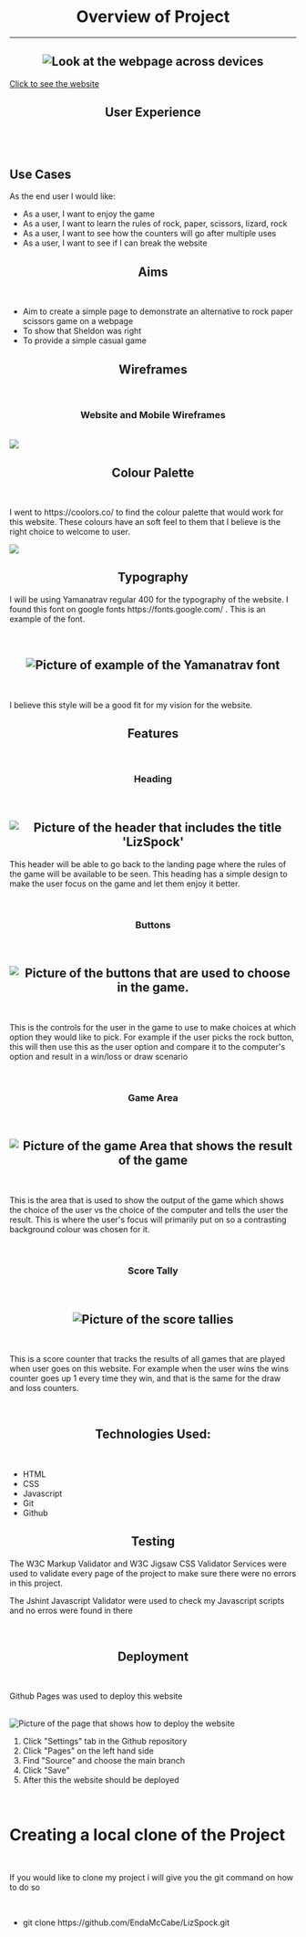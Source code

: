 <h1 align="center">Overview of Project</h1>
<hr>
<h2 align="center"><img src="assets/images/responsive.webp" alt="Look at the webpage across devices"></h2>
<a href="https://endamccabe.github.io/LizSpock/">Click to see the website</a>
<h2 align="center" text-weight="bold">User Experience<h2>
<br>
<h2>Use Cases</h2>
<p>As the end user I would like:<p>
<ul>
  <li>As a user, I want to enjoy the game
  <li>As a user, I want to learn the rules of rock, paper, scissors, lizard, rock</li>
  <li>As a user, I want to see how the counters will go after multiple uses</li>
  <li>As a user, I want to see if I can break the website</li>
</ul>
<h2 align="center">Aims</h2>
<br>
<ul>
  <li>Aim to create a simple page to demonstrate an alternative to rock paper scissors game on a webpage</li>
  <li>To show that Sheldon was right</li>
  <li>To provide a simple casual game</li>
</ul>
<h2 align="center">Wireframes</h2>
<br>
<h3 align="center">Website and Mobile Wireframes</h3>
<br>
<img src="assets/images/wireframe.webp">
<br>
<h2 align="center">Colour Palette</h2>
<br>
<p>I went to https://coolors.co/ to find the colour palette that would work for this website. These colours have an soft feel to them that I believe is the right choice to welcome to user.</p>
<img align="center" src="assets/images/color_pal.webp">
<br>
<h2 align="center">Typography</h2>
<p>I will be using Yamanatrav regular 400 for the typography of the website. I found this font on google fonts https://fonts.google.com/ . This is an example of the font.</p>
<br>
<h2 align="center"><img src="assets/images/typography.webp" alt="Picture of example of the Yamanatrav font"></h2>
<br>
<p>I believe this style will be a good fit for my vision for the website.</p>
<h2 align="center">Features</h2>
<br>
<h3 align="center">Heading</h3>
<br>
<h2 align="center"><img src="assets/images/header.webp" alt="Picture of the header that includes the title 'LizSpock'"></h2>
<p>This header will be able to go back to the landing page where the rules of the game will be available to be seen. This heading has a simple design to make the user focus on the game and let them enjoy it better.</p>
<br>
<h3 align="center">Buttons</h3>
<br>
<h2 align="center"><img src="assets/images/buttons_bar.webp" alt="Picture of the buttons that are used to choose in the game."></h2>
<br>
<p>This is the controls for the user in the game to use to make choices at which option they would like to pick. For example if the user picks the rock button, this will then use this as the user option and compare it to the computer's option and result in a win/loss or draw scenario</p>
<br>
<h3 align="center">Game Area</h3>
<br>
<h2 align="center"><img src="assets/images/game_area.webp" alt="Picture of the game Area that shows the result of the game"></h2>
<br>
<p>This is the area that is used to show the output of the game which shows the choice of the user vs the choice of the computer and tells the user the result. This is where the user's focus will primarily put on so a contrasting background colour was chosen for it.</p>
<br>
<h3 align="center">Score Tally</h3>
<br>
<h2 align="center"><img src="assets/images/score_tally.webp" alt="Picture of the score tallies"></h2>
<br>
<p>This is a score counter that tracks the results of all games that are played when user goes on this website. For example when the user wins the wins counter goes up 1 every time they win, and that is the same for the draw and loss counters.</p>
<br>
<h2 align="center">Technologies Used:</h2>
<br>
<ul>
  <li>HTML</li>
  <li>CSS</li>
  <li>Javascript</li>
  <li>Git</li>
  <li>Github</li>
</ul>
<h2 align="center">Testing</h2>
<p>The W3C Markup Validator and W3C Jigsaw CSS Validator Services were used to validate every page of the project to make sure there were no errors in this project.</p>
<p>The Jshint Javascript Validator were used to check my Javascript scripts and no erros were found in there</p>
<br>
<h2 align="center">Deployment</h2>
<br>
<p>Github Pages was used to deploy this website</p>
<br>
<img align="center" src="assets/images/github_pages.webp" alt="Picture of the page that shows how to deploy the website">
<br>
<ol>
    <li>Click "Settings" tab in the Github repository</li>
    <li>Click "Pages" on the left hand side</li>
    <li>Find "Source" and choose the main branch</li>
    <li>Click "Save"</li>
    <li>After this the website should be deployed</li>
</ol>
<br>
<h1>Creating a local clone of the Project</h1>
<br>
<p>If you would like to clone my project i will give you the git command on how to do so</p>
<br>
<ul>
    <li>git clone https://github.com/EndaMcCabe/LizSpock.git</li>
</ul>
